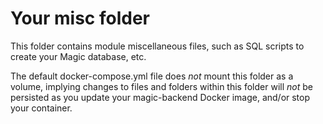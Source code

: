 
# Your misc folder

This folder contains module miscellaneous files, such as SQL scripts to create your Magic
database, etc.

The default docker-compose.yml file does _not_ mount this folder as a volume, implying changes to files and
folders within this folder will _not_ be persisted as you update your magic-backend Docker image, and/or
stop your container.
